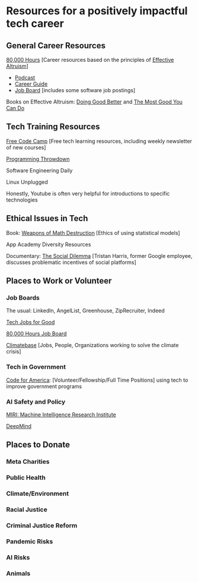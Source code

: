 # Resources for a positively impactful tech career 

## General Career Resources

[80,000 Hours](https://80000hours.org/) [Career resources based on the principles of [Effective Altruism](https://en.wikipedia.org/wiki/Effective_altruism)]
- [Podcast](https://80000hours.org/podcast/)
- [Career Guide](https://80000hours.org/career-guide/)
- [Job Board](https://80000hours.org/job-board/) [includes some software job postings]

Books on Effective Altruism: [Doing Good Better](https://www.effectivealtruism.org/doing-good-better/) and [The Most Good You Can Do](https://www.amazon.com/Most-Good-You-Can-Effective/dp/0300180276)

## Tech Training Resources

[Free Code Camp](https://www.freecodecamp.org/) [Free tech learning resources, including weekly newsletter of new courses]

[Programming Throwdown]()

Software Engineering Daily

Linux Unplugged

Honestly, Youtube is often very helpful for introductions to specific technologies

## Ethical Issues in Tech

Book: [Weapons of Math Destruction](https://weaponsofmathdestructionbook.com/) [Ethics of using statistical models]

App Academy Diversity Resources

Documentary: [The Social Dilemma]() [Tristan Harris, former Google employee, discusses problematic incentives of social platforms]


## Places to Work or Volunteer

### Job Boards

The usual: LinkedIn, AngelList, Greenhouse, ZipRecruiter, Indeed

[Tech Jobs for Good](https://www.techjobsforgood.com/#q)

[80,000 Hours Job Board](https://80000hours.org/job-board/)

[Climatebase](https://climatebase.org) [Jobs, People, Organizations working to solve the climate crisis]

### Tech in Government

[Code for America](https://www.codeforamerica.org/): [Volunteer/Fellowship/Full Time Positions] using tech to improve government programs

### AI Safety and Policy

[MIRI: Machine Intelligence Research Institute](https://intelligence.org/)

[DeepMind](https://deepmind.com/)

## Places to Donate

### Meta Charities

### Public Health

### Climate/Environment

### Racial Justice

### Criminal Justice Reform

### Pandemic Risks

### AI Risks

### Animals


